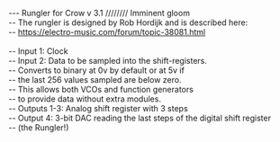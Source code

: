 --- Rungler for Crow v 3.1 //////// Imminent gloom </br>
--  The rungler is designed by Rob Hordijk and is described here: </br>
--  https://electro-music.com/forum/topic-38081.html </br>
</br>
--      Input 1: Clock </br>
--      Input 2: Data to be sampled into the shift-registers. </br>
--               Converts to binary at 0v by default or at 5v if </br>
--               the last 256 values sampled are below zero. </br>
--               This allows both VCOs and function generators </br>
--               to provide data without extra modules. </br>
--  Outputs 1-3: Analog shift register with 3 steps </br>
--     Output 4: 3-bit DAC reading the last steps of the digital shift register </br>
--               (the Rungler!) </br>
